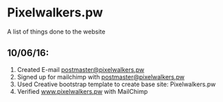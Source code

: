 # Pixelwalkers.pw
A list of things done to the website

10/06/16:
------------

1. Created E-mail postmaster@pixelwalkers.pw
2. Signed up for mailchimp with postmaster@pixelwalkers.pw
3. Used Creative bootstrap template to create base site: Pixelwalkers.pw 
4. Verified www.pixelwalkers.pw with MailChimp

